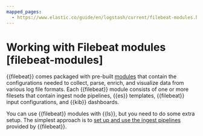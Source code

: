 ```yaml
---
mapped_pages:
  - https://www.elastic.co/guide/en/logstash/current/filebeat-modules.html
---
```


# Working with Filebeat modules [filebeat-modules]

{{filebeat}} comes packaged with pre-built [modules](beats://docs/reference/filebeat/filebeat-modules.md) that contain the configurations needed to collect, parse, enrich, and visualize data from various log file formats. Each {{filebeat}} module consists of one or more filesets that contain ingest node pipelines, {{es}} templates, {{filebeat}} input configurations, and {{kib}} dashboards.

You can use {{filebeat}} modules with {{ls}}, but you need to do some extra setup. The simplest approach is to [set up and use the ingest pipelines](/reference/use-ingest-pipelines.md) provided by {{filebeat}}.



